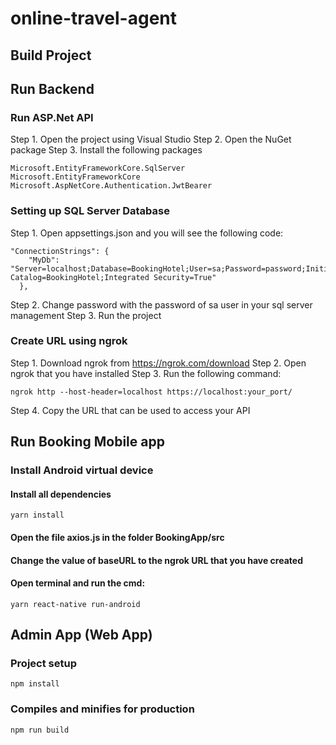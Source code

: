 # online-travel-agent
## Build Project

## Run Backend
### Run ASP.Net API
Step 1. Open the project using Visual Studio
Step 2. Open the NuGet package
Step 3. Install the following packages
```
Microsoft.EntityFrameworkCore.SqlServer
Microsoft.EntityFrameworkCore
Microsoft.AspNetCore.Authentication.JwtBearer
```

### Setting up SQL Server Database
Step 1. Open appsettings.json and you will see the following code:
```
"ConnectionStrings": {
    "MyDb": "Server=localhost;Database=BookingHotel;User=sa;Password=password;Initial Catalog=BookingHotel;Integrated Security=True"
  },
```
Step 2. Change password with the password of sa user in your sql server management
Step 3. Run the project

### Create URL using ngrok
Step 1. Download ngrok from https://ngrok.com/download
Step 2. Open ngrok that you have installed
Step 3. Run the following command:
```
ngrok http --host-header=localhost https://localhost:your_port/
```
Step 4. Copy the URL that can be used to access your API

## Run Booking Mobile app
### Install Android virtual device

#### Install all dependencies 
```
yarn install
```
#### Open the file axios.js in the folder BookingApp/src
#### Change the value of baseURL to the ngrok URL that you have created
#### Open terminal and run the cmd:
```
yarn react-native run-android
```

## Admin App (Web App)
### Project setup
```
npm install
```

### Compiles and minifies for production
```
npm run build
```

